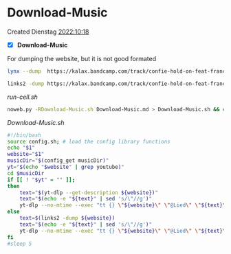 # Download-Music
Created Dienstag [2022:10:18]()

- [x] **Download-Music**

For dumping the website, but it is not good formated
```bash
lynx --dump  https://kalax.bandcamp.com/track/confie-hold-on-feat-francci

links2 -dump https://kalax.bandcamp.com/track/confie-hold-on-feat-francci
```


*run-cell.sh*
```bash
noweb.py -RDownload-Music.sh Download-Music.md > Download-Music.sh && echo "Download-Music.sh" && date
```

*Download-Music.sh*
```bash
#!/bin/bash
source config.sh; # load the config library functions
echo "$1"
website="$1"
musicDir="$(config_get musicDir)"
yt="$(echo "$website" | grep youtube)"
cd $musicDir
if [[ ! "$yt" = "" ]];
then
    text="$(yt-dlp --get-description ${website})"
    text="$(echo -e "${text}" | sed 's/\"//g')"
    yt-dlp --no-mtime --exec "tt {} \"${website}\" \"@Lied\" \"${text}\" " -o "$musicDir/%(title)s.%(ext)s" -f '251/140' -i "${website}"
else
    text=$(links2 -dump ${website})
    text="$(echo -e "${text}" | sed 's/\"//g')"
    yt-dlp --no-mtime --exec "tt {} \"${website}\" \"@Lied\" \"${text}\" " -o "$musicDir/%(title)s.%(ext)s" --embed-thumbnail -f b --no-mtime --audio-quality 0 -i "${website}"
fi
#sleep 5
```

